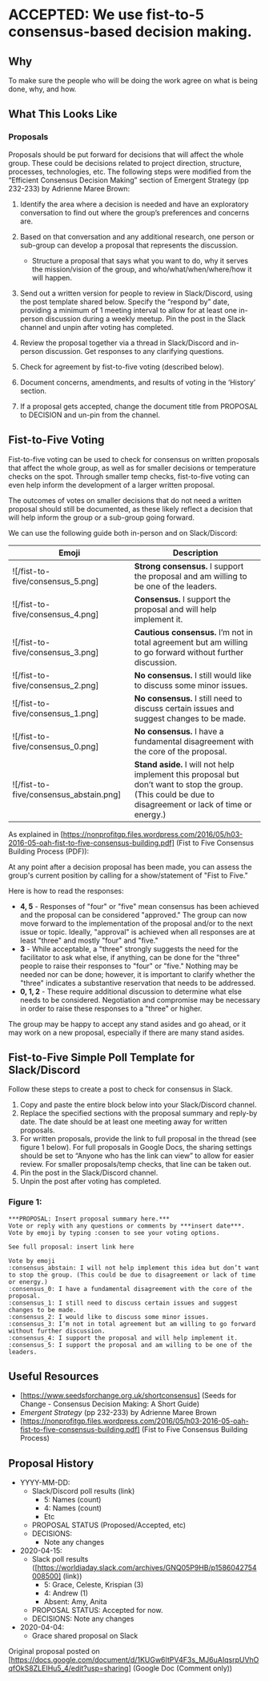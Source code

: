 # ACCEPTED: We use fist-to-5 consensus-based decision making.
## Why
To make sure the people who will be doing the work agree on what is being done, why, and how.

## What This Looks Like

### Proposals
Proposals should be put forward for decisions that will affect the whole group. These could be decisions related to project direction, structure, processes, technologies, etc. The following steps were modified from the “Efficient Consensus Decision Making” section of Emergent Strategy (pp 232-233) by Adrienne Maree Brown:

1. Identify the area where a decision is needed and have an exploratory conversation to find out where the group’s preferences and concerns are.

2. Based on that conversation and any additional research, one person or sub-group can develop a proposal that represents the discussion.
	- Structure a proposal that says what you want to do, why it serves the mission/vision of the group, and who/what/when/where/how it will happen.

3. Send out a written version for people to review in Slack/Discord, using the post template shared below. Specify the “respond by” date, providing a minimum of 1 meeting interval to allow for at least one in-person discussion during a weekly meetup. Pin the post in the Slack channel and unpin after voting has completed.

4. Review the proposal together via a thread in Slack/Discord and in-person discussion. Get responses to any clarifying questions.

5. Check for agreement by fist-to-five voting (described below).

6. Document concerns, amendments, and results of voting in the ‘History’ section.

7. If a proposal gets accepted, change the document title from PROPOSAL to DECISION and un-pin from the channel.

## Fist-to-Five Voting
Fist-to-five voting can be used to check for consensus on written proposals that affect the whole group, as well as for smaller decisions or temperature checks on the spot. Through smaller temp checks, fist-to-five voting can even help inform the development of a larger written proposal.

The outcomes of votes on smaller decisions that do not need a written proposal should still be documented, as these likely reflect a decision that will help inform the group or a sub-group going forward.

We can use the following guide both in-person and on Slack/Discord:

| Emoji  | Description |
| ------------- | ------------- |
|  ![/fist-to-five/consensus_5.png] | **Strong consensus.** I support the proposal and am willing to be one of the leaders.   |
|  ![/fist-to-five/consensus_4.png] | **Consensus.** I support the proposal and will help implement it. |
| ![/fist-to-five/consensus_3.png] | **Cautious consensus.** I’m not in total agreement but am willing to go forward without further discussion.  |
| ![/fist-to-five/consensus_2.png] | **No consensus.** I still would like to discuss some minor issues.  |
| ![/fist-to-five/consensus_1.png] | **No consensus.** I still need to discuss certain issues and suggest changes to be made.  |
| ![/fist-to-five/consensus_0.png] | **No consensus.** I have a fundamental disagreement with the core of the proposal.  |
| ![/fist-to-five/consensus_abstain.png] | **Stand aside.** I will not help implement this proposal but don’t want to stop the group. (This could be due to disagreement or lack of time or energy.)  |


As explained in [https://nonprofitgp.files.wordpress.com/2016/05/h03-2016-05-oah-fist-to-five-consensus-building.pdf] (Fist to Five Consensus Building Process (PDF)):

At any point after a decision proposal has been made, you can assess the group's current position by calling for a show/statement of "Fist to Five." 

Here is how to read the responses:
- **4, 5** - Responses of "four" or "five" mean consensus has been achieved and the proposal can be considered "approved." The group can now move forward to the implementation of the proposal and/or to the next issue or topic. Ideally, "approval" is achieved when all responses are at least "three" and mostly "four" and "five."
- **3** - While acceptable, a "three" strongly suggests the need for the facilitator to ask what else, if anything, can be done for the "three" people to raise their responses to "four" or "five." Nothing may be needed nor can be done; however, it is important to clarify whether the "three" indicates a substantive reservation that needs to be addressed.
- **0, 1, 2** - These require additional discussion to determine what else needs to be considered. Negotiation and compromise may be necessary in order to raise these responses to a "three" or higher.

The group may be happy to accept any stand asides and go ahead, or it may work on a new proposal, especially if there are many stand asides.

## Fist-to-Five Simple Poll Template for Slack/Discord

Follow these steps to create a post to check for consensus in Slack.

1. Copy and paste the entire block below into your Slack/Discord channel.
2. Replace the specified sections with the proposal summary and reply-by date. The date should be at least one meeting away for written proposals.
3. For written proposals, provide the link to full proposal in the thread (see figure 1 below). For full proposals in Google Docs, the sharing settings should be set to “Anyone who has the link can view” to allow for easier review. For smaller proposals/temp checks, that line can be taken out.
4. Pin the post in the Slack/Discord channel.
5. Unpin the post after voting has completed.


### Figure 1:
```
***PROPOSAL: Insert proposal summary here.***
Vote or reply with any questions or comments by ***insert date***. Vote by emoji by typing :consen to see your voting options.

See full proposal: insert link here

Vote by emoji
:consensus_abstain: I will not help implement this idea but don’t want to stop the group. (This could be due to disagreement or lack of time or energy.)
:consensus_0: I have a fundamental disagreement with the core of the proposal.
:consensus_1: I still need to discuss certain issues and suggest changes to be made.
:consensus_2: I would like to discuss some minor issues.
:consensus_3: I’m not in total agreement but am willing to go forward without further discussion.
:consensus_4: I support the proposal and will help implement it.
:consensus_5: I support the proposal and am willing to be one of the leaders. 
```

## Useful Resources
- [https://www.seedsforchange.org.uk/shortconsensus] (Seeds for Change - Consensus Decision Making: A Short Guide)
- *Emergent Strategy* (pp 232-233) by Adrienne Maree Brown
- [https://nonprofitgp.files.wordpress.com/2016/05/h03-2016-05-oah-fist-to-five-consensus-building.pdf] (Fist to Five Consensus Building Process)


## Proposal History
- YYYY-MM-DD: 
	- Slack/Discord poll results (link)
		- 5: Names (count)
		- 4: Names (count)
		- Etc
	- PROPOSAL STATUS (Proposed/Accepted, etc)
	- DECISIONS: 
		- Note any changes
- 2020-04-15: 
	- Slack poll results ([https://worldiaday.slack.com/archives/GNQ05P9HB/p1586042754008500] (link))
		- 5: Grace, Celeste, Krispian (3)
		- 4: Andrew (1)
		- Absent: Amy, Anita
	- PROPOSAL STATUS: Accepted for now. 
	- DECISIONS:  Note any changes
- 2020-04-04: 
	- Grace shared proposal on Slack


Original proposal posted on [https://docs.google.com/document/d/1KUGw6ItPV4F3s_MJ6uAIqsrpUVhOqfOkS8ZLEIHu5_4/edit?usp=sharing] (Google Doc (Comment only))
